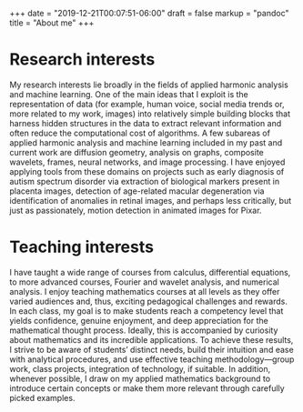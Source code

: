 +++
date = "2019-12-21T00:07:51-06:00"
draft = false
markup = "pandoc"
title = "About me"
+++

# Research interests

My research interests lie broadly in the fields of applied harmonic analysis and machine learning.
One of the main ideas that I exploit is the representation of data (for example, human voice, social media trends or, more related to my work, images) into relatively simple building blocks that harness hidden structures in the data to extract relevant information and often reduce the computational cost of algorithms.
A few subareas of applied harmonic analysis and machine learning included in my past and current work are diffusion geometry, analysis on graphs, composite wavelets, frames, neural networks, and image processing.
I have enjoyed applying tools from these domains on projects such as early diagnosis of autism spectrum disorder via extraction of biological markers present in placenta images, detection of age-related macular degeneration via identification of anomalies in retinal images, and perhaps less critically, but just as passionately, motion detection in animated images for Pixar.

# Teaching interests

I have taught a wide range of courses from calculus, differential equations, to more advanced courses, Fourier and wavelet analysis, and numerical analysis.
I enjoy teaching mathematics courses at all levels as they offer varied audiences and, thus, exciting pedagogical challenges and rewards.
In each class, my goal is to make students reach a competency level that yields confidence, genuine enjoyment, and deep appreciation for the mathematical thought process.
Ideally, this is accompanied by curiosity about mathematics and its incredible applications.
To achieve these results, I strive to be aware of students’ distinct needs, build their intuition and ease with analytical procedures, and use effective teaching methodology—group work, class projects, integration of technology, if suitable.
In addition, whenever possible, I draw on my applied mathematics background to introduce certain concepts or make them more relevant through carefully picked examples.
